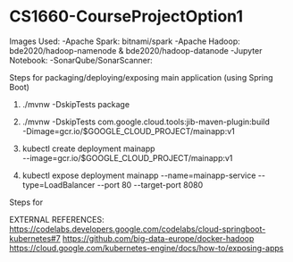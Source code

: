 # CS1660-CourseProjectOption1

Images Used:
-Apache Spark: bitnami/spark
-Apache Hadoop: bde2020/hadoop-namenode & bde2020/hadoop-datanode
-Jupyter Notebook:
-SonarQube/SonarScanner:


Steps for packaging/deploying/exposing main application (using Spring Boot)

1. ./mvnw -DskipTests package

2. ./mvnw -DskipTests com.google.cloud.tools:jib-maven-plugin:build \
  -Dimage=gcr.io/$GOOGLE_CLOUD_PROJECT/mainapp:v1
  
3. kubectl create deployment mainapp \
  --image=gcr.io/$GOOGLE_CLOUD_PROJECT/mainapp:v1
  
4. kubectl expose deployment mainapp --name=mainapp-service --type=LoadBalancer --port 80 --target-port 8080


Steps for
  

EXTERNAL REFERENCES:
https://codelabs.developers.google.com/codelabs/cloud-springboot-kubernetes#7
https://github.com/big-data-europe/docker-hadoop
https://cloud.google.com/kubernetes-engine/docs/how-to/exposing-apps

